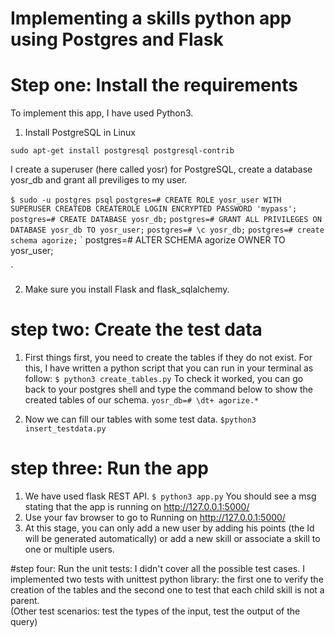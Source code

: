 # Implementing a skills python app using Postgres and Flask

# Step one: Install the requirements
To implement this app, I have used Python3. 
1. Install PostgreSQL in Linux

`sudo apt-get install postgresql postgresql-contrib`

I create a superuser (here called yosr) for PostgreSQL, create a database yosr_db and grant all previliges to my user.

`
$ sudo -u postgres psql
`
`postgres=# CREATE ROLE yosr_user WITH SUPERUSER CREATEDB CREATEROLE LOGIN ENCRYPTED PASSWORD 'mypass';
`
`
postgres=# CREATE DATABASE yosr_db;
`
`
postgres=# GRANT ALL PRIVILEGES ON DATABASE yosr_db TO yosr_user;
`
`
postgres=# \c yosr_db;
`
`
postgres=# create schema agorize;
`
`
postgres=# ALTER SCHEMA agorize OWNER TO yosr_user;

`

2. Make sure you install Flask and flask_sqlalchemy.

# step two: Create the test data
1. First things first, you need to create the tables if they do not exist. For this, I have written a python script that you can run in your terminal as follow:
`
$ python3 create_tables.py
`
To check it worked, you can go back to your postgres shell and type the command below to show the created tables of our schema.
`
yosr_db=# \dt+ agorize.*
`

2. Now we can fill our tables with some test data.
`$python3 insert_testdata.py`

# step three: Run the app
1. We have used flask REST API.
`$ python3 app.py`
You should see a msg stating that the app is running on http://127.0.0.1:5000/ 
2. Use your fav browser to go to Running on http://127.0.0.1:5000/
3. At this stage, you can only add a new user by adding his points (the Id will be generated automatically) or add a new skill or associate a skill to one or multiple users. 

#step four: Run the unit tests:
I didn't cover all the possible test cases. I implemented two tests with unittest python library: the first one to verify the creation of the tables and the second one to test that each child skill is not a parent.   
(Other test scenarios: test the types of the input, test the output of the query) 


